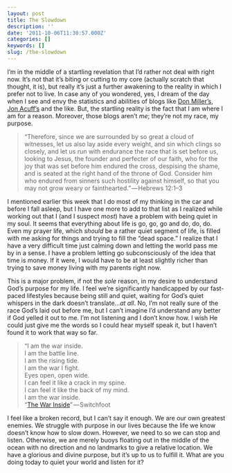 ```yaml
---
layout: post
title: The Slowdown
description: ''
date: '2011-10-06T11:30:57.000Z'
categories: []
keywords: []
slug: /the-slowdown
---
```


I’m in the middle of a startling revelation that I’d rather not deal with right now. It’s not that it’s biting or cutting to my core (actually scratch that thought, it is), but really it’s just a further awakening to the reality in which I prefer not to live. In case any of you wondered, yes, I dream of the day when I see and envy the statistics and abilities of blogs like [Don Miller’s](http://donmilleris.com/), [Jon Acuff’s](http://www.jonacuff.com/blog/) and the like. But, the startling reality is the fact that I am where I am for a reason. Moreover, those blogs aren’t _me_; they’re not my race, my purpose.

> “Therefore, since we are surrounded by so great a cloud of witnesses, let us also lay aside every weight, and sin which clings so closely, and let us run with endurance the race that is set before us, looking to Jesus, the founder and perfecter of our faith, who for the joy that was set before him endured the cross, despising the shame, and is seated at the right hand of the throne of God. Consider him who endured from sinners such hostility against himself, so that you may not grow weary or fainthearted.” — Hebrews 12:1–3

I mentioned earlier this week that I do most of my thinking in the car and before I fall asleep, but I have one more to add to that list as I realized while working out that I (and I suspect _most_) have a problem with being quiet in my soul. It seems that everything about life is go, go, go and do, do, do. Even my prayer life, which _should_ be a rather quiet segment of life, is filled with me asking for things and trying to fill the “dead space.” I realize that I have a very difficult time just calming down and letting the world pass me by in a sense. I have a problem letting go subconsciously of the idea that time is money. If it were, I would have to be at least slightly richer than trying to save money living with my parents right now.

This is a major problem, if not the _sole_ reason, in my desire to understand God’s purpose for my life. I feel we’re significantly handicapped by our fast-paced lifestyles because being still and quiet, waiting for God’s quiet whispers in the dark doesn’t translate…_at all_. No, I’m not really sure of the race God’s laid out before me, but I can’t imagine I’d understand any better if God yelled it out to me. I’m not listening and I don’t know how. I wish He could just give me the words so I could hear myself speak it, but I haven’t found it to work that way so far.

> “I am the war inside.  
> I am the battle line.  
> I am the rising tide.  
> I am the war I fight.  
> Eyes open, open wide.  
> I can feel it like a crack in my spine.  
> I can feel it like the back of my mind.  
> I am the war inside.  
> “[The War Inside](http://youtu.be/h-gacGvULO8?hd=1)” — Switchfoot

I feel like a broken record, but I can’t say it enough. We are our own greatest enemies. We struggle with purpose in our lives because the life we know doesn’t know how to slow down. However, we need to so we can stop and listen. Otherwise, we are merely buoys floating out in the middle of the ocean with no direction and no landmarks to give a relative location. We have a glorious and divine purpose, but it’s up to us to fulfill it. What are you doing today to quiet your world and listen for it?